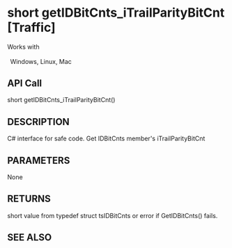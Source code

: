 # short getIDBitCnts_iTrailParityBitCnt [Traffic]

Works with <p class="s1" style="padding-top: 2pt;padding-left: 5pt;text-indent: 0pt;text-align: left;"><a name="bookmark251">&zwnj;</a>Windows, Linux, Mac</p>

## API Call
short getIDBitCnts_iTrailParityBitCnt()
## DESCRIPTION
C# interface for safe code. Get IDBitCnts member&#39;s iTrailParityBitCnt

## PARAMETERS
None

## RETURNS
short value from typedef struct tsIDBitCnts or error if GetIDBitCnts() fails.

## SEE ALSO

